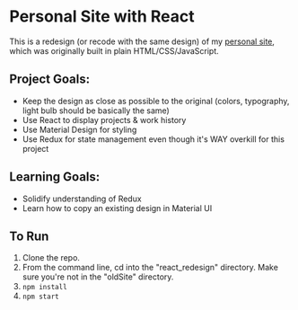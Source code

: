 # Personal Site with React

This is a redesign (or recode with the same design) of my [personal site](http://www.erinmeaker.com), which was originally built in plain HTML/CSS/JavaScript.

## Project Goals:

- Keep the design as close as possible to the original (colors, typography, light bulb should be basically the same)
- Use React to display projects & work history
- Use Material Design for styling
- Use Redux for state management even though it's WAY overkill for this project

## Learning Goals:

- Solidify understanding of Redux
- Learn how to copy an existing design in Material UI

## To Run

1. Clone the repo.
1. From the command line, cd into the "react_redesign" directory. Make sure you're not in the "oldSite" directory.
1. `npm install`
1. `npm start`
